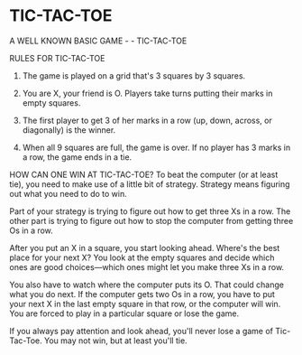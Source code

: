 # TIC-TAC-TOE
A WELL KNOWN BASIC GAME - - TIC-TAC-TOE


RULES FOR TIC-TAC-TOE

1. The game is played on a grid that's 3 squares by 3 squares.

2. You are X, your friend is O. Players take turns putting their marks in empty squares.

3. The first player to get 3 of her marks in a row (up, down, across, or diagonally) is the winner.

4. When all 9 squares are full, the game is over. If no player has 3 marks in a row, the game ends in a tie.

HOW CAN ONE WIN AT TIC-TAC-TOE?
To beat the computer (or at least tie), you need to make use of a little bit of strategy. Strategy means figuring out what you need to do to win.

Part of your strategy is trying to figure out how to get three Xs in a row. The other part is trying to figure out how to stop the computer from getting three Os in a row.

After you put an X in a square, you start looking ahead. Where's the best place for your next X? You look at the empty squares and decide which ones are good choices—which ones might let you make three Xs in a row.

You also have to watch where the computer puts its O. That could change what you do next. If the computer gets two Os in a row, you have to put your next X in the last empty square in that row, or the computer will win. You are forced to play in a particular square or lose the game.

If you always pay attention and look ahead, you'll never lose a game of Tic-Tac-Toe. You may not win, but at least you'll tie.
